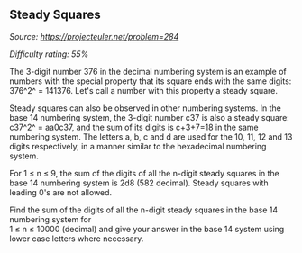 Steady Squares
--------------

*Source: https://projecteuler.net/problem=284*


*Difficulty rating: 55%*

The 3-digit number 376 in the decimal numbering system is an example of
numbers with the special property that its square ends with the same
digits: 376^2^ = 141376. Let's call a number with this property a steady
square.

Steady squares can also be observed in other numbering systems. In the
base 14 numbering system, the 3-digit number c37 is also a steady
square: c37^2^ = aa0c37, and the sum of its digits is c+3+7=18 in the
same numbering system. The letters a, b, c and d are used for the 10,
11, 12 and 13 digits respectively, in a manner similar to the
hexadecimal numbering system.

For 1 ≤ n ≤ 9, the sum of the digits of all the n-digit steady squares
in the base 14 numbering system is 2d8 (582 decimal). Steady squares
with leading 0's are not allowed.

Find the sum of the digits of all the n-digit steady squares in the base
14 numbering system for\
 1 ≤ n ≤ 10000 (decimal) and give your answer in the base 14 system
using lower case letters where necessary.
